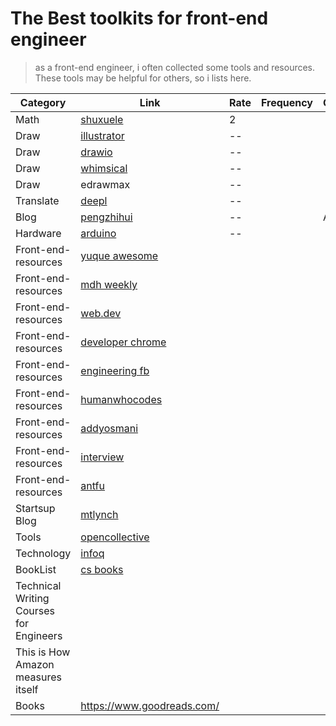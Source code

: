 # The Best toolkits for front-end engineer

> as a front-end engineer, i often collected some tools and resources. These tools may be helpful for others, so i lists here.

Category | Link | Rate | Frequency | Comments 
---------|----------|---------|---------|---------
 Math | [shuxuele](https://www.shuxuele.com/data/confidence-interval.html) | 2 | |
 Draw | [illustrator](https://www.adobe.com/products/illustrator.html) | -- | |
 Draw | [drawio](https://app.diagrams.net/?src=about#HXingMXTeam%2Fgraph%2Fmaster%2FUntitled%20Diagram.drawio	) | -- | |
 Draw | [whimsical](https://whimsical.com) | -- | |
 Draw | edrawmax | -- | |
 Translate | [deepl](https://www.deepl.com/translator) | -- | |
 Blog | [pengzhihui](http://www.pengzhihui.xyz/) | -- | | AI 
 Hardware | [arduino](https://www.arduino.cn/thread-7793-1-1.html) | -- | | 
Front-end-resources | [yuque awesome](https://www.yuque.com/awesome)        ||
Front-end-resources | [mdh weekly](https://www.yuque.com/mdh/weekly/euomv7)||
Front-end-resources | [web.dev](https://web.dev/blog/)||
Front-end-resources | [developer chrome](https://developer.chrome.com/)||
Front-end-resources | [engineering fb](https://engineering.fb.com/web/facebook-redesign/)||
Front-end-resources | [humanwhocodes](https://humanwhocodes.com/)||
Front-end-resources | [addyosmani](https://addyosmani.com/)||
Front-end-resources | [interview](https://github.com/jwasham/coding-interview-univerity)||
Front-end-resources | [antfu](https://antfu.me/)||
Startsup Blog |	[mtlynch](https://mtlynch.io/) ||
Tools |	[opencollective](https://opencollective.com/)||
Technology |	[infoq](https://www.infoq.cn/)||
BookList |	[cs books](https://github.com/forthespada/CS-Books)||
Technical Writing Courses for Engineers | ||
This is How Amazon measures itself | ||
Books | https://www.goodreads.com/ ||
